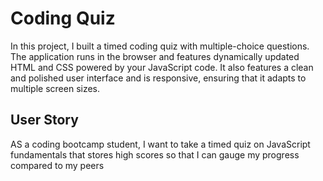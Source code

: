 # Coding Quiz

In this project, I built a timed coding quiz with multiple-choice questions. The application runs in the browser and features dynamically updated HTML and CSS powered by your JavaScript code. It also features a clean and polished user interface and is responsive, ensuring that it adapts to multiple screen sizes.

## User Story

AS a coding bootcamp student, I want to take a timed quiz on JavaScript fundamentals that stores high scores so that I can gauge my progress compared to my peers


